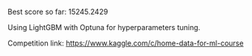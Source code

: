 Best score so far: 15245.2429

Using LightGBM with Optuna for hyperparameters tuning.

Competition link: https://www.kaggle.com/c/home-data-for-ml-course
